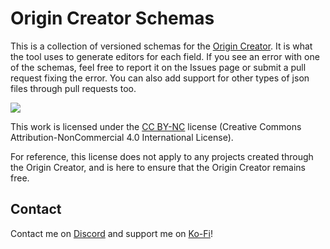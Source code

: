 # Origin Creator Schemas

This is a collection of versioned schemas for the [Origin Creator](https://mathgeniuszach.com/apps/origin-creator/). It is what the tool uses to generate editors for each field. If you see an error with one of the schemas, feel free to report it on the Issues page or submit a pull request fixing the error. You can also add support for other types of json files through pull requests too.

![](https://i.creativecommons.org/l/by-nc/4.0/88x31.png)

This work is licensed under the [CC BY-NC](https://creativecommons.org/licenses/by-nc/4.0/) license (Creative Commons Attribution-NonCommercial 4.0 International License).

For reference, this license does not apply to any projects created through the Origin Creator, and is here to ensure that the Origin Creator remains free. 

## Contact

Contact me on [Discord](https://discord.gg/pBFqEcXvW5) and support me on [Ko-Fi](https://ko-fi.com/mathgeniuszach)!
